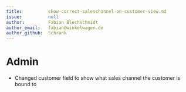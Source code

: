 ```yaml
---
title:          show-correct-saleschannel-on-customer-view.md
issue:          null
author:         Fabian Blechschmidt
author_email:   fabian@winkelwagen.de
author_github:  Schrank
---
```

# Admin
* Changed customer field to show what sales channel the customer is bound to
